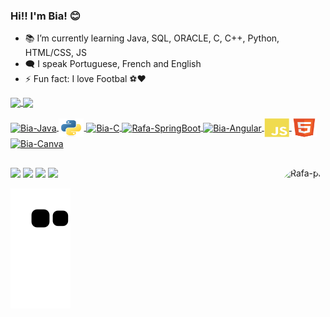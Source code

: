 ### Hi!! I'm Bia! 😊 


- 📚 I’m currently learning  Java, SQL, ORACLE, C, C++, Python, HTML/CSS, JS
- 🗨 I speak Portuguese, French and English
- ⚡ Fun fact: I love Footbal ⚽❤


<div>
  <a href="https://github.com/BiancaFr">
  <img height="180em" align ="center"  src="https://github-readme-stats.vercel.app/api?username=BiancaFr&show_icons=true&theme=radical"/>
  <img height="166em" align ="center"  src="https://github-readme-stats.vercel.app/api/top-langs/?username=BiancaFr&layout=compact&theme=radical"/>
</div>
<div style="display: inline_block"><br>
  <img align="center" alt="Bia-Java" height="40" width="50" src="https://cdn.jsdelivr.net/gh/devicons/devicon/icons/java/java-original-wordmark.svg" >
  <img align="center" alt="Bia-Python" height="30" width="40" src="https://raw.githubusercontent.com/devicons/devicon/master/icons/python/python-original.svg">
  <img align="center" alt="Bia-C" height="30" width="40" src="https://cdn.jsdelivr.net/gh/devicons/devicon/icons/c/c-original.svg">
  <img align="center" alt="Rafa-SpringBoot" height="30" width="28" src="https://user-images.githubusercontent.com/33158051/103925017-e7673b80-50e4-11eb-9379-ceb82e3f382c.png">
  <img align="center" alt="Bia-Angular" height="30" width="40" src="https://cdn.jsdelivr.net/gh/devicons/devicon/icons/angularjs/angularjs-original.svg">
  <img align="center" alt="Bia-Js" height="30" width="40" src="https://raw.githubusercontent.com/devicons/devicon/master/icons/javascript/javascript-plain.svg">
  <img align="center" alt="Bia-HTML" height="30" width="40" src="https://raw.githubusercontent.com/devicons/devicon/master/icons/html5/html5-original.svg">
  <img align="center" alt="Bia-Canva" height="30" width="40" src="https://cdn.jsdelivr.net/gh/devicons/devicon/icons/canva/canva-original.svg"> 
  </div>
  
  ##
  
  <img align="right" alt="Rafa-pic" height="180" style="border-radius:50px;" src="https://lh3.googleusercontent.com/pw/AM-JKLVhySx1Zn8h-upi69-HinCUW0S69BS-uMAjZoYxeeHB2q1jwtq0FDqb1CoVJdOkRWBTuo0zaWMiqvrSNxXd9Kn0yyhliZICQzoDl80hN1BRwjWc-MO7JbmcCkeyXr-QPgOrot-uWfXtHMYoGO2cnPAK=s600-no?authuser=0">
   <div> 
</div>
  
  ##
  
  <div> 
  <a href="https://www.instagram.com/biancafrts/" target="_blank"><img src="https://img.shields.io/badge/-Instagram-%23E4405F?style=for-the-badge&logo=instagram&logoColor=white" target="_blank"></a>
  <a href="https://t.me/biafreitass" target="_blank"><img src="https://img.shields.io/badge/Telegram-2CA5E0?style=for-the-badge&logo=telegram&logoColor=white" target="_blank"></a>
  <a href = "mailto:bianca.frts@hotmail.com"><img src="https://img.shields.io/badge/-Gmail-%23333?style=for-the-badge&logo=gmail&logoColor=white" target="_blank"></a>
  <a href="https://www.linkedin.com/in/biafr/" target="_blank"><img src="https://img.shields.io/badge/-LinkedIn-%230077B5?style=for-the-badge&logo=linkedin&logoColor=white" target="_blank"></a> 
  
    
    
  ![Snake animation](https://github.com/rafaballerini/rafaballerini/blob/output/github-contribution-grid-snake.svg)
</div>
